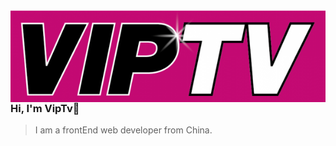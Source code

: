 <img align="right" src="./public/VIPTV-LOGO-LONG-FINAL@1x-600x175.png" />

### Hi, I'm VipTv👋
>I am a frontEnd web developer from China.